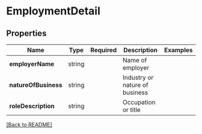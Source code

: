 # EmploymentDetail



## Properties

| Name | Type | Required | Description | Examples |
|------------|:-------------:|:-------------:|-------------|:-------------:|
| **employerName** |string |  | Name of employer | | |
| **natureOfBusiness** |string |  | Industry or nature of business | | |
| **roleDescription** |string |  | Occupation or title | | |



[[Back to README]](../../README.md)